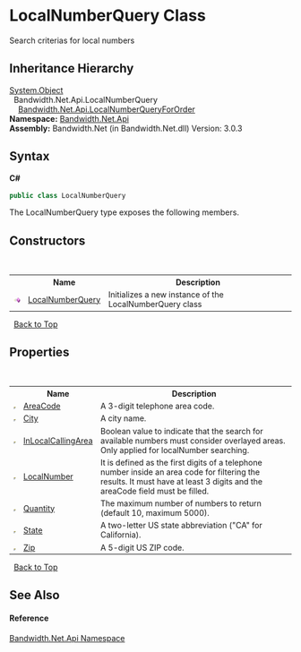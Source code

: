 ﻿# LocalNumberQuery Class
 

Search criterias for local numbers


## Inheritance Hierarchy
<a href="http://msdn2.microsoft.com/en-us/library/e5kfa45b" target="_blank">System.Object</a><br />&nbsp;&nbsp;Bandwidth.Net.Api.LocalNumberQuery<br />&nbsp;&nbsp;&nbsp;&nbsp;<a href ="T_Bandwidth_Net_Api_LocalNumberQueryForOrder.md">Bandwidth.Net.Api.LocalNumberQueryForOrder</a><br />
**Namespace:**&nbsp;<a href ="N_Bandwidth_Net_Api.md">Bandwidth.Net.Api</a><br />**Assembly:**&nbsp;Bandwidth.Net (in Bandwidth.Net.dll) Version: 3.0.3

## Syntax

**C#**<br />
``` C#
public class LocalNumberQuery
```

The LocalNumberQuery type exposes the following members.


## Constructors
&nbsp;<table><tr><th></th><th>Name</th><th>Description</th></tr><tr><td>![Public method](media/pubmethod.gif "Public method")</td><td><a href ="M_Bandwidth_Net_Api_LocalNumberQuery__ctor.md">LocalNumberQuery</a></td><td>
Initializes a new instance of the LocalNumberQuery class</td></tr></table>&nbsp;
<a href="#localnumberquery-class">Back to Top</a>

## Properties
&nbsp;<table><tr><th></th><th>Name</th><th>Description</th></tr><tr><td>![Public property](media/pubproperty.gif "Public property")</td><td><a href ="P_Bandwidth_Net_Api_LocalNumberQuery_AreaCode.md">AreaCode</a></td><td>
A 3-digit telephone area code.</td></tr><tr><td>![Public property](media/pubproperty.gif "Public property")</td><td><a href ="P_Bandwidth_Net_Api_LocalNumberQuery_City.md">City</a></td><td>
A city name.</td></tr><tr><td>![Public property](media/pubproperty.gif "Public property")</td><td><a href ="P_Bandwidth_Net_Api_LocalNumberQuery_InLocalCallingArea.md">InLocalCallingArea</a></td><td>
Boolean value to indicate that the search for available numbers must consider overlayed areas. Only applied for localNumber searching.</td></tr><tr><td>![Public property](media/pubproperty.gif "Public property")</td><td><a href ="P_Bandwidth_Net_Api_LocalNumberQuery_LocalNumber.md">LocalNumber</a></td><td>
It is defined as the first digits of a telephone number inside an area code for filtering the results. It must have at least 3 digits and the areaCode field must be filled.</td></tr><tr><td>![Public property](media/pubproperty.gif "Public property")</td><td><a href ="P_Bandwidth_Net_Api_LocalNumberQuery_Quantity.md">Quantity</a></td><td>
The maximum number of numbers to return (default 10, maximum 5000).</td></tr><tr><td>![Public property](media/pubproperty.gif "Public property")</td><td><a href ="P_Bandwidth_Net_Api_LocalNumberQuery_State.md">State</a></td><td>
A two-letter US state abbreviation ("CA" for California).</td></tr><tr><td>![Public property](media/pubproperty.gif "Public property")</td><td><a href ="P_Bandwidth_Net_Api_LocalNumberQuery_Zip.md">Zip</a></td><td>
A 5-digit US ZIP code.</td></tr></table>&nbsp;
<a href="#localnumberquery-class">Back to Top</a>

## See Also


#### Reference
<a href ="N_Bandwidth_Net_Api.md">Bandwidth.Net.Api Namespace</a><br />